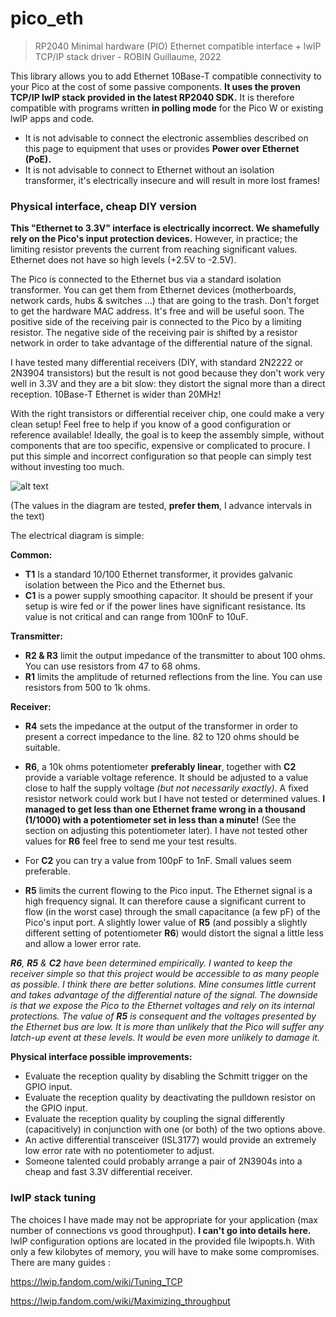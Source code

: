 # pico_eth
>RP2040 Minimal hardware (PIO) Ethernet compatible interface + lwIP TCP/IP stack driver - ROBIN Guillaume, 2022

This library allows you to add Ethernet 10Base-T compatible connectivity to your Pico at the cost of some passive components. **It uses the proven TCP/IP lwIP stack provided in the latest RP2040 SDK.** It is therefore compatible with programs written **in polling mode** for the Pico W or existing lwIP apps and code.

- It is not advisable to connect the electronic assemblies described on this page to equipment that uses or provides **Power over Ethernet (PoE).**
- It is not advisable to connect to Ethernet without an isolation transformer, it's electrically insecure and will result in more lost frames!

### Physical interface, cheap DIY version
**This "Ethernet to 3.3V" interface is electrically incorrect. We shamefully rely on the Pico's input protection devices.** However, in practice; the limiting resistor prevents the current from reaching significant values. Ethernet does not have so high levels (+2.5V to -2.5V).

The Pico is connected to the Ethernet bus via a standard isolation transformer. You can get them from Ethernet devices (motherboards, network cards, hubs & switches ...) that are going to the trash. Don't forget to get the hardware MAC address. It's free and will be useful soon.
The positive side of the receiving pair is connected to the Pico by a limiting resistor. The negative side of the receiving pair is shifted by a resistor network in order to take advantage of the differential nature of the signal.

I have tested many differential receivers (DIY, with standard 2N2222 or 2N3904 transistors) but the result is not good because they don't work very well in 3.3V and they are a bit slow: they distort the signal more than a direct reception. 10Base-T Ethernet is wider than 20MHz!

With the right transistors or differential receiver chip, one could make a very clean setup! Feel free to help if you know of a good configuration or reference available! Ideally, the goal is to keep the assembly simple, without components that are too specific, expensive or complicated to procure. I put this simple and incorrect configuration so that people can simply test without investing too much.


![alt text](https://github.com/holysnippet/pico_eth/blob/main/images/eliface.png "Electrical interface")

(The values in the diagram are tested, **prefer them**, I advance intervals in the text)

The electrical diagram is simple:

**Common:**

- **T1** Is a standard 10/100 Ethernet transformer, it provides galvanic isolation between the Pico and the Ethernet bus.
- **C1** is a power supply smoothing capacitor. It should be present if your setup is wire fed or if the power lines have significant resistance. Its value is not critical and can range from 100nF to 10uF.

**Transmitter:**

- **R2 & R3** limit the output impedance of the transmitter to about 100 ohms. You can use resistors from 47 to 68 ohms.
- **R1** limits the amplitude of returned reflections from the line. You can use resistors from 500 to 1k ohms.

**Receiver:**

- **R4** sets the impedance at the output of the transformer in order to present a correct impedance to the line. 82 to 120 ohms should be suitable.

- **R6**, a 10k ohms potentiometer **preferably linear**, together with **C2** provide a variable voltage reference. It should be adjusted to a value close to half the supply voltage *(but not necessarily exactly)*. A fixed resistor network could work but I have not tested or determined values. **I managed to get less than one Ethernet frame wrong in a thousand (1/1000) with a potentiometer set in less than a minute!** (See the section on adjusting this potentiometer later). I have not tested other values for **R6** feel free to send me your test results.

- For **C2** you can try a value from 100pF to 1nF. Small values seem preferable.

- **R5** limits the current flowing to the Pico input. The Ethernet signal is a high frequency signal. It can therefore cause a significant current to flow (in the worst case) through the small capacitance (a few pF) of the Pico's input port. A slightly lower value of **R5** (and possibly a slightly different setting of potentiometer **R6**) would distort the signal a little less and allow a lower error rate.

***R6**, **R5** & **C2** have been determined empirically. I wanted to keep the receiver simple so that this project would be accessible to as many people as possible. I think there are better solutions. Mine consumes little current and takes advantage of the differential nature of the signal. The downside is that we expose the Pico to the Ethernet voltages and rely on its internal protections. The value of **R5** is consequent and the voltages presented by the Ethernet bus are low. It is more than unlikely that the Pico will suffer any latch-up event at these levels. It would be even more unlikely to damage it.*

**Physical interface possible improvements:**

- Evaluate the reception quality by disabling the Schmitt trigger on the GPIO input.
- Evaluate the reception quality by deactivating the pulldown resistor on the GPIO input.
- Evaluate the reception quality by coupling the signal differently (capacitively) in conjunction with one (or both) of the two options above.
- An active differential transceiver (ISL3177) would provide an extremely low error rate with no potentiometer to adjust.
- Someone talented could probably arrange a pair of 2N3904s into a cheap and fast 3.3V differential receiver.

### lwIP stack tuning
The choices I have made may not be appropriate for your application (max number of connections vs good throughput). **I can't go into details here.** lwIP configuration options are located in the provided file lwipopts.h. With only a few kilobytes of memory, you will have to make some compromises. There are many guides :

https://lwip.fandom.com/wiki/Tuning_TCP

https://lwip.fandom.com/wiki/Maximizing_throughput
